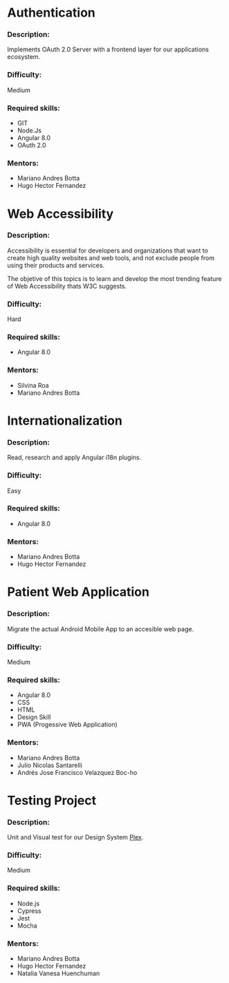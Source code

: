 
# Authentication

### Description:

Implements OAuth 2.0 Server with a frontend layer for our applications ecosystem. 

### Difficulty:
Medium

### Required skills:
- GIT
- Node.Js
- Angular 8.0
- OAuth 2.0

### Mentors:
- Mariano Andres Botta
- Hugo Hector Fernandez

# Web Accessibility 

### Description:

Accessibility is essential for developers and organizations that want to create high quality websites and web tools, and not exclude people from using their products and services.

The objetive of this topics is to learn and develop the most trending feature of Web Accessibility thats W3C suggests. 


### Difficulty:
Hard

### Required skills:
- Angular 8.0

### Mentors:
- Silvina Roa
- Mariano Andres Botta 

# Internationalization

### Description:
 
Read, research and apply Angular i18n plugins.
 
### Difficulty:
Easy

### Required skills:
- Angular 8.0

### Mentors:
- Mariano Andres Botta
- Hugo Hector Fernandez

# Patient Web Application

### Description:
 
Migrate the actual Android Mobile App to an accesible web page.
 
### Difficulty:
Medium

### Required skills:
- Angular 8.0
- CSS
- HTML
- Design Skill
- PWA (Progessive Web Application)

### Mentors:
- Mariano Andres Botta
- Julio Nicolas Santarelli
- Andrés Jose Francisco Velazquez Boc-ho

# Testing Project

### Description:
 
Unit and Visual test for our Design System [Plex](https://github.com/andes/plex).
 
### Difficulty:
Medium

### Required skills:
- Node.js
- Cypress
- Jest
- Mocha

### Mentors:
- Mariano Andres Botta 
- Hugo Hector Fernandez
- Natalia Vanesa Huenchuman
